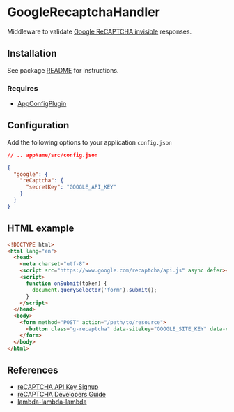# GoogleRecaptchaHandler

Middleware to validate [Google ReCAPTCHA invisible](https://developers.google.com/recaptcha/docs/invisible) responses.

## Installation

See package [README](https://github.com/lambda-lambda-lambda/middleware#manual-installation) for instructions.

### Requires

- [AppConfigPlugin](https://github.com/lambda-lambda-lambda/middleware/tree/master/plugins/AppConfigPlugin)

## Configuration

Add the following options to your application `config.json`

```json
// .. appName/src/config.json

{
  "google": {
    "reCaptcha": {
      "secretKey": "GOOGLE_API_KEY"
    }
  }
}
```

## HTML example

```html
<!DOCTYPE html>
<html lang="en">
  <head>
    <meta charset="utf-8">
    <script src="https://www.google.com/recaptcha/api.js" async defer></script>
    <script>
      function onSubmit(token) {
        document.querySelector('form').submit();
      }
    </script>
  </head>
  <body>
    <form method="POST" action="/path/to/resource">
      <button class="g-recaptcha" data-sitekey="GOOGLE_SITE_KEY" data-callback="onSubmit">Submit</button>
    </form>
  </body>
</html>
```

## References

- [reCAPTCHA API Key Signup](http://www.google.com/recaptcha/admin)
- [reCAPTCHA Developers Guide](https://developers.google.com/recaptcha/intro)
- [lambda-lambda-lambda](https://github.com/lambda-lambda-lambda)
